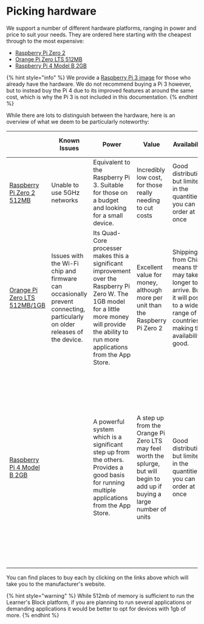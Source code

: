 # Picking hardware

We support a number of different hardware platforms, ranging in power and price to suit your needs. They are ordered here starting with the cheapest through to the most expensive:

* [Raspberry Pi Zero 2](https://www.raspberrypi.com/products/raspberry-pi-zero-2-w/)
* [Orange Pi Zero LTS 512MB](http://www.orangepi.org/orangepizerolts/)
* [Raspberry Pi 4 Model B 2GB](https://www.raspberrypi.org/products/raspberry-pi-4-model-b/)

{% hint style="info" %}
We provide a [Raspberry Pi 3 image](https://downloads.learnersblock.org) for those who already have the hardware. We do not recommend buying a Pi 3 however, but to instead buy the Pi 4 due to its improved features at around the same cost, which is why the Pi 3 is not included in this documentation.
{% endhint %}

While there are lots to distinguish between the hardware, here is an overview of what we deem to be particularly noteworthy:

|                                                                                            | Known Issues                                                                                                                | Power                                                                                                                                                                                                   | Value                                                                                                                        | Availability                                                                                                                          | Features                                                                                                                                                                                                                                                 | Durability                                                                                                   | Wi-Fi                                                                                                                                                                                                    | Storage | Approximate cost (before shipping) |
| ------------------------------------------------------------------------------------------ | --------------------------------------------------------------------------------------------------------------------------- | ------------------------------------------------------------------------------------------------------------------------------------------------------------------------------------------------------- | ---------------------------------------------------------------------------------------------------------------------------- | ------------------------------------------------------------------------------------------------------------------------------------- | -------------------------------------------------------------------------------------------------------------------------------------------------------------------------------------------------------------------------------------------------------- | ------------------------------------------------------------------------------------------------------------ | -------------------------------------------------------------------------------------------------------------------------------------------------------------------------------------------------------- | ------- | ---------------------------------- |
| [Raspberry Pi Zero 2 512MB](https://www.raspberrypi.com/products/raspberry-pi-zero-2-w/)   | Unable to use 5GHz networks                                                                                                 | Equivalent to the Raspberry Pi 3. Suitable for those on a budget and looking for a small device.                                                                                                        | Incredibly low cost, for those really needing to cut costs                                                                   | Good distribution, but limited in the quantities you can order at once                                                                | Provides the bare minimum needed to run the Block, no USB ports and no Ethernet                                                                                                                                                                          | Tried and tested, produced by a reliable manufacturer                                                        | Built in Wi-Fi, but with no aerial impacts the range                                                                                                                                                     | SD Card | $15USD                             |
| [Orange Pi Zero LTS 512MB/1GB](http://www.orangepi.org/orangepizerolts/)                   | Issues with the Wi-Fi chip and firmware can occasionally prevent connecting, particularly on older releases of the device.  | Its Quad-Core processer makes this a significant improvement over the Raspberry Pi Zero W. The 1GB model for a little more money will provide the ability to run more applications from the App Store.  | Excellent value for money, although more per unit than the Raspberry Pi Zero 2                                               | Shipping from China means this may take longer to arrive. But it will post to a wide range of countries making the availability good. | An Ethernet Port and USB Port make this a feature rich piece of hardware which expands the possibilities of your Learner's Block                                                                                                                         | Runs a little hotter than other units, that may result in slowdowns if in extreme heats and direct sunlight. | An included aerial gives the Wi-Fi range a healthy boost                                                                                                                                                 | SD Card | $17USD+                            |
| [Raspberry Pi 4 Model B 2GB](https://www.raspberrypi.org/products/raspberry-pi-4-model-b/) |                                                                                                                             | A powerful system which is a significant step up from the others. Provides a good basis for running multiple applications from the App Store.                                                           | A step up from the Orange Pi Zero LTS may feel worth the splurge, but will begin to add up if buying a large number of units | Good distribution, but limited in the quantities you can order at once                                                                | Quad-Core processor, 2GB of RAM (no need to go higher) and a Gigabit Ethernet port means this hardware could be plugged into a school network to handle larger numbers. it does mean a larger form factor that won't fit in your pocket like the others. | Tried and tested, produced by a reliable manufacturer                                                        | No aerial, but the newer hardware and technologies provide a good range. Ethernet connectivity will allow for more users, but Wi-Fi is unlikely to support more users than the Orange Pi Zero LTS 512MB. | SD Card | $30USD                             |

You can find places to buy each by clicking on the links above which will take you to the manufacturer's website.

{% hint style="warning" %}
While 512mb of memory is sufficient to run the Learner's Block platform, if you are planning to run several applications or demanding applications it would be better to opt for devices with 1gb of more.&#x20;
{% endhint %}
